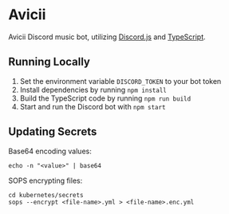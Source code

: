 # Avicii

Avicii Discord music bot, utilizing [Discord.js](https://discord.js.org/) and [TypeScript](https://www.typescriptlang.org/).

## Running Locally

1. Set the environment variable `DISCORD_TOKEN` to your bot token
2. Install dependencies by running `npm install`
3. Build the TypeScript code by running `npm run build`
4. Start and run the Discord bot with `npm start`

## Updating Secrets

Base64 encoding values:

```shell
echo -n "<value>" | base64
```

SOPS encrypting files:

```shell
cd kubernetes/secrets
sops --encrypt <file-name>.yml > <file-name>.enc.yml
```
